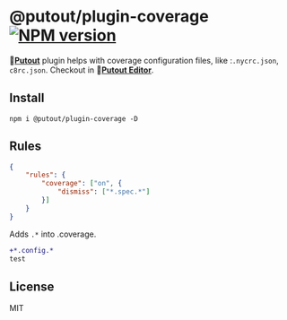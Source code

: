 # @putout/plugin-coverage [![NPM version][NPMIMGURL]][NPMURL]

[NPMIMGURL]: https://img.shields.io/npm/v/@putout/plugin-coverage.svg?style=flat&longCache=true
[NPMURL]: https://npmjs.org/package/@putout/plugin-coverage"npm"

🐊[**Putout**](https://github.com/coderaiser/putout) plugin helps with coverage configuration files, like :`.nycrc.json`, `c8rc.json`.
Checkout in 🐊[**Putout Editor**](https://putout.cloudcmd.io/#/gist/104468b5dc2f2f39bbddd327bbcfc8cf/494e50c1c06a1626f24ac948a0685ccc711be97d).

## Install

```
npm i @putout/plugin-coverage -D
```

## Rules

```json
{
    "rules": {
        "coverage": ["on", {
            "dismiss": ["*.spec.*"]
        }]
    }
}
```

Adds `.*` into .coverage.

```diff
+*.config.*
test
```

## License

MIT
